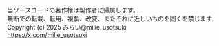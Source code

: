 当ソースコードの著作権は製作者に帰属します。  
無断での転載、転用、複製、改変、またそれに近しいものを固くを禁じます
Copyright (c) 2025 みらい@milie_usotsuki  
https://x.com/milie_usotsuki
